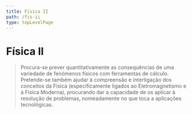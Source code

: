 ```yaml
---
title: Física II
path: /fis-ii
type: topLevelPage
---
```


# Física II

> Procura-se prever quantitativamente as consequências de uma variedade de fenómenos físicos com ferramentas de cálculo.  
> Pretende-se também ajudar à compreensão e interligação dos conceitos da Física (especificamente ligados ao Eletromagnetismo e à Física Moderna), procurando dar a capacidade de os aplicar à resolução de problemas, nomeadamente no que toca a aplicações tecnológicas.

